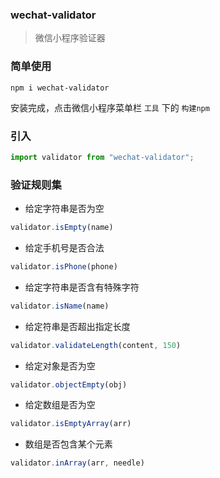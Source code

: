### wechat-validator

> 微信小程序验证器

### 简单使用

```shell
npm i wechat-validator
```

安装完成，点击微信小程序菜单栏 `工具` 下的 `构建npm`

### 引入

```javascript
import validator from "wechat-validator";
```

### 验证规则集

- 给定字符串是否为空

```javascript
validator.isEmpty(name)
```

- 给定手机号是否合法

```javascript
validator.isPhone(phone)
```

- 给定字符串是否含有特殊字符

```javascript
validator.isName(name)
```

- 给定符串是否超出指定长度

```javascript
validator.validateLength(content, 150)
```

- 给定对象是否为空

```javascript
validator.objectEmpty(obj)
```

- 给定数组是否为空

```javascript
validator.isEmptyArray(arr)
```

- 数组是否包含某个元素

```javascript
validator.inArray(arr, needle)
```
